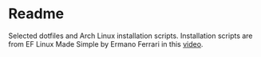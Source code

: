 # Readme

Selected dotfiles and Arch Linux installation scripts. Installation scripts are from EF Linux Made Simple by Ermano Ferrari in this [video](https://www.youtube.com/watch?v=Xynotc9BKe8&t=397s).
